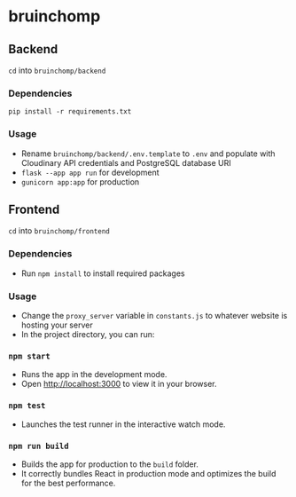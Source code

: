 # bruinchomp
## Backend
`cd` into `bruinchomp/backend`
### Dependencies
`pip install -r requirements.txt`


### Usage
- Rename `bruinchomp/backend/.env.template` to `.env` and populate with Cloudinary API credentials and PostgreSQL database URI
- `flask --app app run` for development
- `gunicorn app:app` for production

## Frontend
`cd` into `bruinchomp/frontend`
### Dependencies
- Run `npm install` to install required packages

### Usage
- Change the `proxy_server` variable in `constants.js` to whatever website is hosting your server
- In the project directory, you can run:

### `npm start`
- Runs the app in the development mode.
- Open [http://localhost:3000](http://localhost:3000) to view it in your browser.

### `npm test`
- Launches the test runner in the interactive watch mode.

### `npm run build`
- Builds the app for production to the `build` folder.
- It correctly bundles React in production mode and optimizes the build for the best performance.